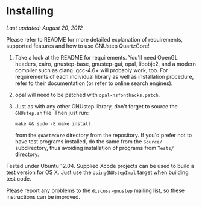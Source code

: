 Installing
==========

*Last updated: August 20, 2012*

Please refer to README for more detailed explanation of requirements,
supported features and how to use GNUstep QuartzCore!

 1. Take a look at the README for requirements. You'll need OpenGL headers,
    cairo, gnustep-base, gnustep-gui, opal, libobjc2, and a modern compiler
    such as clang. gcc-4.6+ will probably work, too. For requirements of
    each individual library as well as installation procedure, refer to their
    documentation (or refer to online search engines).
 2. opal will need to be patched with `opal-nsfonthacks.patch`.
 3. Just as with any other GNUstep library, don't forget to source the
    `GNUstep.sh` file. Then just run:

        make && sudo -E make install

    from the `quartzcore` directory from the repository. If you'd prefer not 
    to have test programs installed, do the same from the `Source/` 
    subdirectory, thus avoiding installation of programs from `Tests/`
    directory.

Tested under Ubuntu 12.04. Supplied Xcode projects can be used to build
a test version for OS X. Just use the `UsingGNUstepImpl` target when building
test code.

Please report any problems to the `discuss-gnustep` mailing list, so these
instructions can be improved.

